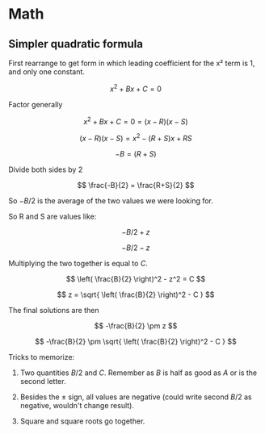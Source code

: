 # Math

## Simpler quadratic formula

First rearrange to get form in which leading coefficient for the x² term
is 1, and only one constant.

$$ x^2 + Bx + C = 0 $$

Factor generally

$$ x^2 + Bx + C = 0 = (x - R)(x - S) $$

$$ (x - R)(x - S) = x^2 - (R + S)x + RS $$

$$ -B = (R + S) $$

Divide both sides by 2

$$ \frac{-B}{2} = \frac{R+S}{2}  $$

So $-B/2$ is the average of the two values we were looking for.

So R and S are values like:

$$ -B / 2 + z $$

$$ -B / 2 - z $$

Multiplying the two together is equal to $C$.

$$ \left( \frac{B}{2} \right)^2 - z^2 = C $$

$$ z = \sqrt{ \left( \frac{B}{2} \right)^2  - C } $$

The final solutions are then

$$ -\frac{B}{2} \pm z  $$

$$ -\frac{B}{2} \pm  \sqrt{ \left( \frac{B}{2} \right)^2 - C  } $$

Tricks to memorize:

1. Two quantities $B/2$ and $C$. Remember as $B$ is half as good as $A$
   or is the second letter.

2. Besides the $\pm$ sign, all values are negative (could write second
   $B/2$ as negative, wouldn't change result).

3. Square and square roots go together.
